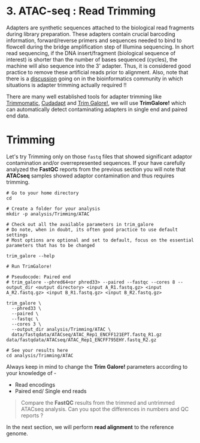 # 3. ATAC-seq : Read Trimming

Adapters are synthetic sequences attached to the biological read fragments during library preparation. These adapters contain crucial barcoding information, forward/reverse primers and sequences needed to bind to flowcell during the bridge amplification step of Illumina sequencing. In  short read sequencing, if the DNA insert/fragment (biological sequence of interest) is shorter than the number of bases sequenced (cycles), the machine will also sequence into the 3' adapter. Thus, it is considered good practice to remove these artificial reads prior to alignment. Also, note that there is a [discussion](https://www.ecseq.com/support/ngs/trimming-adapter-sequences-is-it-necessary) going on in the bioinformatics community in which situations is adapter trimming actually required !!

There are many well established tools for adapter trimming like [Trimmomatic](http://www.usadellab.org/cms/?page=trimmomatic), [Cudadapt](https://cutadapt.readthedocs.io/en/stable/) and [Trim Galore!](https://github.com/FelixKrueger/TrimGalore), we will use **TrimGalore!** which can automatically detect contaminating adapters in single end and paired end data.

# Trimming

Let's try Trimming only on those `fastq` files that showed significant adaptor contamination and/or overrepresented sequences. If your have carefully analyzed the **FastQC** reports from the previous section you will note that **ATACseq** samples showed adaptor contamination and thus requires trimming.

```
# Go to your home directory
cd 

# Create a folder for your analysis
mkdir -p analysis/Trimming/ATAC

# Check out all the available parameters in trim_galore
# Do note, when in doubt, its often good practice to use default settings
# Most options are optional and set to default, focus on the essential parameters that has to be changed

trim_galore --help

# Run TrimGalore!
        
# Pseudocode: Paired end 
# trim_galore --phred64<or phred33> --paired --fastqc --cores 8 --output_dir <output directory> <input A_R1.fastq.gz> <input A_R2.fastq.gz> <input B_R1.fastq.gz> <input B_R2.fastq.gz> 

trim_galore \
  --phred33 \
  --paired \
  --fastqc \
  --cores 3 \
  --output_dir analysis/Trimming/ATAC \
  data/fastqdata/ATACseq/ATAC_Rep1_ENCFF121EPT.fastq_R1.gz  data/fastqdata/ATACseq/ATAC_Rep1_ENCFF795EHY.fastq_R2.gz

# See your results here
cd analysis/Trimming/ATAC

```

Always keep in mind to change the **Trim Galore!** parameters according to your knowledge of -

- Read encodings
- Paired end/ Single end reads

> Compare the **FastQC** results from the trimmed and untrimmed ATACseq analysis. Can you spot the differences in numbers and QC reports ?

In the next section, we will perform **read alignment** to the reference genome.
